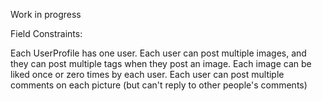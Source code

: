 Work in progress

Field Constraints:

Each UserProfile has one user.
Each user can post multiple images, and they can post multiple tags when they post an image.
Each image can be liked once or zero times by each user. 
Each user can post multiple comments on each picture (but can't reply to other people's comments)
